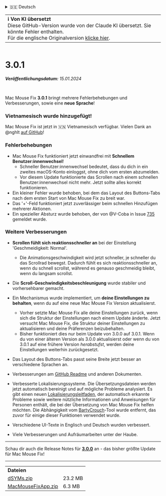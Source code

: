 <details>
<summary>🇩🇪 Deutsch</summary>

[🇬🇧 English (GitHub)](https://github.com/noah-nuebling/mac-mouse-fix/releases/tag/3.0.1)\
[🇦🇩 Català](https://redirect.macmousefix.com/?target=mmf-release&tag=3.0.1&locale=ca)\
**🇩🇪 Deutsch**\
[🇪🇸 Español](https://redirect.macmousefix.com/?target=mmf-release&tag=3.0.1&locale=es)\
[🇫🇷 Français](https://redirect.macmousefix.com/?target=mmf-release&tag=3.0.1&locale=fr)\
[🇮🇩 Indonesia](https://redirect.macmousefix.com/?target=mmf-release&tag=3.0.1&locale=id)\
[🇮🇹 Italiano](https://redirect.macmousefix.com/?target=mmf-release&tag=3.0.1&locale=it)\
[🇭🇺 Magyar](https://redirect.macmousefix.com/?target=mmf-release&tag=3.0.1&locale=hu)\
[🇳🇱 Nederlands](https://redirect.macmousefix.com/?target=mmf-release&tag=3.0.1&locale=nl)\
[🇵🇱 Polski](https://redirect.macmousefix.com/?target=mmf-release&tag=3.0.1&locale=pl)\
[🇧🇷 Português (Brasil)](https://redirect.macmousefix.com/?target=mmf-release&tag=3.0.1&locale=pt-BR)\
[🇵🇹 Português (Portugal)](https://redirect.macmousefix.com/?target=mmf-release&tag=3.0.1&locale=pt-PT)\
[🇷🇴 Română](https://redirect.macmousefix.com/?target=mmf-release&tag=3.0.1&locale=ro)\
[🇸🇪 Svenska](https://redirect.macmousefix.com/?target=mmf-release&tag=3.0.1&locale=sv)\
[🇻🇳 Tiếng Việt](https://redirect.macmousefix.com/?target=mmf-release&tag=3.0.1&locale=vi)\
[🇹🇷 Türkçe](https://redirect.macmousefix.com/?target=mmf-release&tag=3.0.1&locale=tr)\
[🇨🇿 Čeština](https://redirect.macmousefix.com/?target=mmf-release&tag=3.0.1&locale=cs)\
[🇬🇷 Ελληνικά](https://redirect.macmousefix.com/?target=mmf-release&tag=3.0.1&locale=el)\
[🇷🇺 Русский](https://redirect.macmousefix.com/?target=mmf-release&tag=3.0.1&locale=ru)\
[🇺🇦 Українська](https://redirect.macmousefix.com/?target=mmf-release&tag=3.0.1&locale=uk)\
[🇮🇱 עברית](https://redirect.macmousefix.com/?target=mmf-release&tag=3.0.1&locale=he)\
[🇸🇦 العربية](https://redirect.macmousefix.com/?target=mmf-release&tag=3.0.1&locale=ar)\
[🇮🇳 हिन्दी](https://redirect.macmousefix.com/?target=mmf-release&tag=3.0.1&locale=hi)\
[🇹🇭 ไทย](https://redirect.macmousefix.com/?target=mmf-release&tag=3.0.1&locale=th)\
[🇨🇳 中文 (简体)](https://redirect.macmousefix.com/?target=mmf-release&tag=3.0.1&locale=zh-Hans)\
[🇨🇳 中文 (繁體)](https://redirect.macmousefix.com/?target=mmf-release&tag=3.0.1&locale=zh-Hant)\
[🇭🇰 中文（香港)](https://redirect.macmousefix.com/?target=mmf-release&tag=3.0.1&locale=zh-HK)\
[🇯🇵 日本語](https://redirect.macmousefix.com/?target=mmf-release&tag=3.0.1&locale=ja)\
[🇰🇷 한국어](https://redirect.macmousefix.com/?target=mmf-release&tag=3.0.1&locale=ko)\
[Help translate Mac Mouse Fix to different languages!](https://github.com/noah-nuebling/mac-mouse-fix/discussions/731)
</details>
<table align=><td>
<b>ℹ️ Von KI übersetzt</b><br>
Diese GitHub-Version wurde von der Claude KI übersetzt. Sie könnte Fehler enthalten.<br>
Für die englische Originalversion <a href="https://github.com/noah-nuebling/mac-mouse-fix/releases/tag/3.0.1">klicke hier</a>.
</td></table>

<table></table>

# 3.0.1
***Veröffentlichungsdatum:** 15.01.2024*

<br>

Mac Mouse Fix **3.0.1** bringt mehrere Fehlerbehebungen und Verbesserungen, sowie eine **neue Sprache**!

### Vietnamesisch wurde hinzugefügt!

Mac Mouse Fix ist jetzt in 🇻🇳 Vietnamesisch verfügbar. Vielen Dank an @nghlt [auf GitHub](https://GitHub.com/nghlt)!


### Fehlerbehebungen

- Mac Mouse Fix funktioniert jetzt einwandfrei mit **Schnellem Benutzer:innenwechsel**!
  - Schneller Benutzer:innenwechsel bedeutet, dass du dich in ein zweites macOS-Konto einloggst, ohne dich vom ersten abzumelden.
  - Vor diesem Update funktionierte das Scrollen nach einem schnellen Benutzer:innenwechsel nicht mehr. Jetzt sollte alles korrekt funktionieren.
- Ein kleiner Fehler wurde behoben, bei dem das Layout des Buttons-Tabs nach dem ersten Start von Mac Mouse Fix zu breit war.
- Das '+'-Feld funktioniert jetzt zuverlässiger beim schnellen Hinzufügen mehrerer Aktionen.
- Ein spezieller Absturz wurde behoben, der von @V-Coba in Issue [735](https://github.com/noah-nuebling/mac-mouse-fix/issues/735) gemeldet wurde.

### Weitere Verbesserungen

- **Scrollen fühlt sich reaktionsschneller an** bei der Einstellung 'Geschmeidigkeit: Normal'.
  - Die Animationsgeschwindigkeit wird jetzt schneller, je schneller du das Scrollrad bewegst. Dadurch fühlt es sich reaktionsschneller an, wenn du schnell scrollst, während es genauso geschmeidig bleibt, wenn du langsam scrollst.
  
- Die **Scroll-Geschwindigkeitsbeschleunigung** wurde stabiler und vorhersehbarer gemacht.
- Ein Mechanismus wurde implementiert, um **deine Einstellungen zu behalten**, wenn du auf eine neue Mac Mouse Fix Version aktualisierst.
  - Vorher setzte Mac Mouse Fix alle deine Einstellungen zurück, wenn sich die Struktur der Einstellungen nach einem Update änderte. Jetzt versucht Mac Mouse Fix, die Struktur deiner Einstellungen zu aktualisieren und deine Präferenzen beizubehalten.
  - Bisher funktioniert dies nur beim Update von 3.0.0 auf 3.0.1. Wenn du von einer älteren Version als 3.0.0 aktualisierst oder wenn du von 3.0.1 auf eine frühere Version _herabstufst_, werden deine Einstellungen weiterhin zurückgesetzt.
- Das Layout des Buttons-Tabs passt seine Breite jetzt besser an verschiedene Sprachen an.
- Verbesserungen am [GitHub Readme](https://github.com/noah-nuebling/mac-mouse-fix#background) und anderen Dokumenten.
- Verbesserte Lokalisierungssysteme. Die Übersetzungsdateien werden jetzt automatisch bereinigt und auf mögliche Probleme analysiert. Es gibt einen neuen [Lokalisierungsleitfaden](https://github.com/noah-nuebling/mac-mouse-fix/discussions/731), der automatisch erkannte Probleme sowie weitere nützliche Informationen und Anweisungen für Personen enthält, die bei der Übersetzung von Mac Mouse Fix helfen möchten. Die Abhängigkeit vom [BartyCrouch](https://github.com/FlineDev/BartyCrouch)-Tool wurde entfernt, das zuvor für einige dieser Funktionen verwendet wurde.
- Verschiedene UI-Texte in Englisch und Deutsch wurden verbessert.
- Viele Verbesserungen und Aufräumarbeiten unter der Haube.

---

Schau dir auch die Release Notes für [**3.0.0**](https://redirect.macmousefix.com/?target=mmf-release&tag=3.0.0&locale=de) an - das bisher größte Update für Mac Mouse Fix!

---

<table align="start">
<tr>
    <td colspan=2>
        <b>Dateien</b>
    </td>
</tr>
<tr>
    <td><a href="https://github.com/noah-nuebling/mac-mouse-fix/releases/download/3.0.1/dSYMs.zip">dSYMs.zip</a></td>
    <td>23.2 MB</td>
</tr>
<tr>
    <td><a href="https://github.com/noah-nuebling/mac-mouse-fix/releases/download/3.0.1/MacMouseFixApp.zip">MacMouseFixApp.zip</a></td>
    <td>6.3 MB</td>
</tr>
</table>